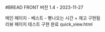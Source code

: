 #BREAD FRONT
버전 1.4 - 2023-11-27

메인 페이지 - 베스트 - 빵나오는 시간 + 재고 구현됨  
리뷰 페이지 테스트 구현 완료 quick_view.html
